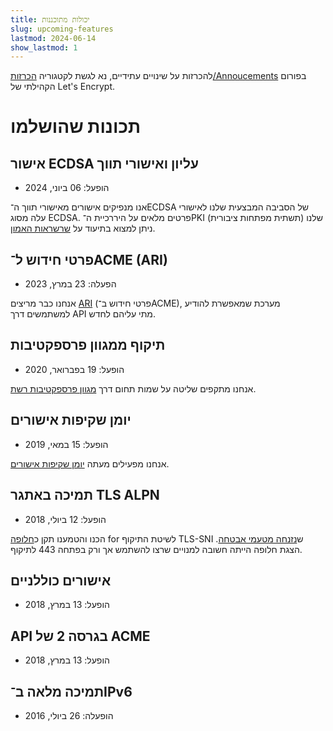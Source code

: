 ```yaml
---
title: יכולות מתוכננות
slug: upcoming-features
lastmod: 2024-06-14
show_lastmod: 1
---
```


להכרזות על שינויים עתידיים, נא לגשת לקטגוריה [הכרזות/Annoucements](https://community.letsencrypt.org/c/api-announcements/18) בפורום הקהילתי של Let's Encrypt.

# תכונות שהושלמו

## אישור ECDSA עליון ואישורי תווך

* הופעל: 06 ביוני, 2024

אנו מנפיקים אישורים מאישורי תווך ה־ECDSA של הסביבה המבצעית שלנו לאישורי עלה מסוג ECDSA. פרטים מלאים על היררכיית ה־PKI (תשתית מפתחות ציבורית) שלנו ניתן למצוא בתיעוד על [שרשראות האמון](/certificates/).

## פרטי חידוש ל־ACME ‏(ARI)

* הפעלה: 23 במרץ, 2023

אנחנו כבר מריצים [ARI](https://letsencrypt.org/2023/03/23/improving-resliiency-and-reliability-with-ari.html) (פרטי חידוש ב־ACME), מערכת שמאפשרת להודיע למשתמשים דרך API מתי עליהם לחדש.

## תיקוף ממגוון פרספקטיבות

* הופעל: 19 בפברואר, 2020

אנחנו מתקפים שליטה על שמות תחום דרך [מגוון פרספקטיבות רשת](https://letsencrypt.org/2020/02/19/multi-perspective-validation.html).

## יומן שקיפות אישורים

* הופעל: 15 במאי, 2019

אנחנו מפעילים מעתה [יומן שקיפות אישורים](/docs/ct-logs).

## תמיכה באתגר TLS ALPN

* הופעל: 12 ביולי, 2018

הכנו והטמענו תקן כ[חלופה](https://tools.ietf.org/html/rfc8737) for לשיטת התיקוף TLS-SNI ש[נזנחה מטעמי אבטחה](https://community.letsencrypt.org/t/important-what-you-need-to-know-about-tls-sni-validation-issues/50811). הצגת חלופה הייתה חשובה למנויים שרצו להשתמש אך ורק בפתחה 443 לתיקוף.

## אישורים כוללניים

* הופעל: 13 במרץ, 2018

## API בגרסה 2 של ACME

* הופעל: 13 במרץ, 2018

## תמיכה מלאה ב־IPv6

* הופעלה: 26 ביולי, 2016
